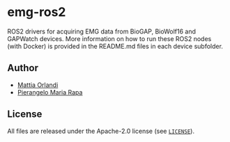 # emg-ros2
ROS2 drivers for acquiring EMG data from BioGAP, BioWolf16 and GAPWatch devices. More information on how to run these ROS2 nodes (with Docker) is provided in the README.md files in each device subfolder.

## Author
- [Mattia Orlandi](https://www.unibo.it/sitoweb/mattia.orlandi/en)
- [Pierangelo Maria Rapa](https://www.unibo.it/sitoweb/pierangelomaria.rapa/en)

## License
All files are released under the Apache-2.0 license (see [`LICENSE`](https://github.com/pulp-bio/emg-ros2/blob/main/LICENSE)).
